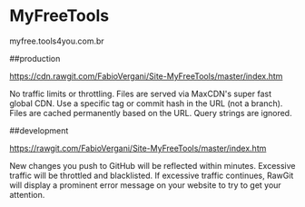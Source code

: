 # MyFreeTools
myfree.tools4you.com.br

##production

https://cdn.rawgit.com/FabioVergani/Site-MyFreeTools/master/index.htm

No traffic limits or throttling.
Files are served via MaxCDN's super fast global CDN.
Use a specific tag or commit hash in the URL (not a branch).
Files are cached permanently based on the URL. Query strings are ignored.

##development


https://rawgit.com/FabioVergani/Site-MyFreeTools/master/index.htm

New changes you push to GitHub will be reflected within minutes.
Excessive traffic will be throttled and blacklisted.
If excessive traffic continues, RawGit will display a prominent error message on your website to try to get your attention.
